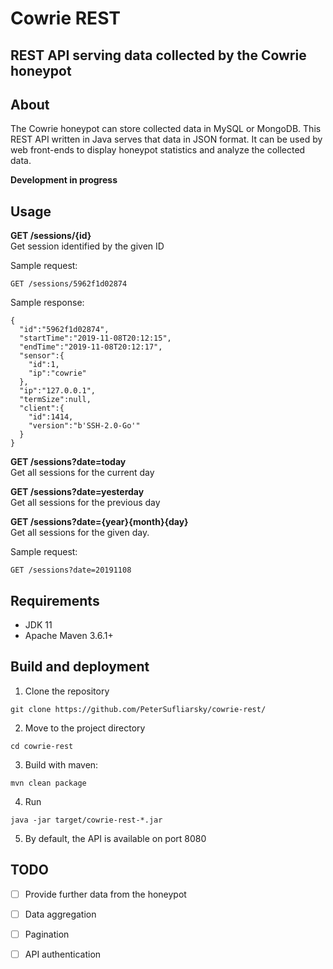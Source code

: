 # Cowrie REST

## REST API serving data collected by the Cowrie honeypot  

## About

The Cowrie honeypot can store collected data in MySQL or MongoDB. This REST API written in Java serves that data in JSON format. It can be used by web front-ends to display honeypot statistics and analyze the collected data.

**Development in progress**

## Usage

**GET /sessions/{id}**  
Get session identified by the given ID  
  
Sample request:
```
GET /sessions/5962f1d02874
```
Sample response:
```
{
  "id":"5962f1d02874",
  "startTime":"2019-11-08T20:12:15",
  "endTime":"2019-11-08T20:12:17",
  "sensor":{
    "id":1,
    "ip":"cowrie"
  },
  "ip":"127.0.0.1",
  "termSize":null,
  "client":{
    "id":1414,
    "version":"b'SSH-2.0-Go'"
  }
}
```

**GET /sessions?date=today**  
Get all sessions for the current day

**GET /sessions?date=yesterday**  
Get all sessions for the previous day

**GET /sessions?date={year}{month}{day}**  
Get all sessions for the given day.

Sample request:
```
GET /sessions?date=20191108
```

## Requirements

* JDK 11
* Apache Maven 3.6.1+

## Build and deployment

1. Clone the repository
```
git clone https://github.com/PeterSufliarsky/cowrie-rest/
```
2. Move to the project directory
```
cd cowrie-rest
```
3. Build with maven:
```
mvn clean package
```
4. Run
```
java -jar target/cowrie-rest-*.jar
```
5. By default, the API is available on port 8080

## TODO
- [ ] Provide further data from the honeypot
- [ ] Data aggregation
- [ ] Pagination
- [ ] API authentication

